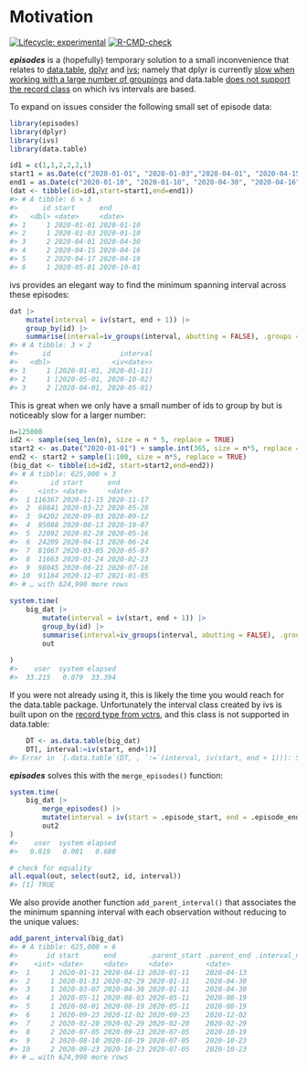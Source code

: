 
<!-- README.md is generated from README.Rmd. Please edit that file -->

# Motivation

<!-- badges: start -->

[![Lifecycle:
experimental](https://img.shields.io/badge/lifecycle-experimental-orange.svg)](https://lifecycle.r-lib.org/articles/stages.html#experimental)
[![R-CMD-check](https://github.com/TimTaylor/episodes/workflows/R-CMD-check/badge.svg)](https://github.com/TimTaylor/episodes/actions)
<!-- badges: end -->

***episodes*** is a (hopefully) temporary solution to a small
inconvenience that relates to
[data.table](https://cran.r-project.org/package=data.table),
[dplyr](https://cran.r-project.org/package=dplyr) and
[ivs](https://cran.r-project.org/package=ivs); namely that dplyr is
currently [slow when working with a large number of
groupings](https://github.com/tidyverse/dplyr/issues/5017) and
data.table [does not support the record
class](https://github.com/Rdatatable/data.table/issues/4910) on which
ivs intervals are based.

To expand on issues consider the following small set of episode data:

``` r
library(episodes)
library(dplyr)
library(ivs)
library(data.table)

id1 = c(1,1,2,2,2,1)
start1 = as.Date(c("2020-01-01", "2020-01-03","2020-04-01", "2020-04-15", "2020-04-17", "2020-05-01"))
end1 = as.Date(c("2020-01-10", "2020-01-10", "2020-04-30", "2020-04-16", "2020-04-19", "2020-10-01"))
(dat <- tibble(id=id1,start=start1,end=end1))
#> # A tibble: 6 × 3
#>      id start      end       
#>   <dbl> <date>     <date>    
#> 1     1 2020-01-01 2020-01-10
#> 2     1 2020-01-03 2020-01-10
#> 3     2 2020-04-01 2020-04-30
#> 4     2 2020-04-15 2020-04-16
#> 5     2 2020-04-17 2020-04-19
#> 6     1 2020-05-01 2020-10-01
```

ivs provides an elegant way to find the minimum spanning interval across
these episodes:

``` r
dat |>
    mutate(interval = iv(start, end + 1)) |>
    group_by(id) |>
    summarise(interval=iv_groups(interval, abutting = FALSE), .groups = "drop")
#> # A tibble: 3 × 2
#>      id                 interval
#>   <dbl>               <iv<date>>
#> 1     1 [2020-01-01, 2020-01-11)
#> 2     1 [2020-05-01, 2020-10-02)
#> 3     2 [2020-04-01, 2020-05-01)
```

This is great when we only have a small number of ids to group by but is
noticeably slow for a larger number:

``` r
n=125000
id2 <- sample(seq_len(n), size = n * 5, replace = TRUE)
start2 <- as.Date("2020-01-01") + sample.int(365, size = n*5, replace = TRUE)
end2 <- start2 + sample(1:100, size = n*5, replace = TRUE)
(big_dat <- tibble(id=id2, start=start2,end=end2))
#> # A tibble: 625,000 × 3
#>        id start      end       
#>     <int> <date>     <date>    
#>  1 116367 2020-11-15 2020-11-17
#>  2  68841 2020-03-22 2020-05-28
#>  3  94202 2020-09-03 2020-09-12
#>  4  85088 2020-08-13 2020-10-07
#>  5  22092 2020-02-28 2020-05-16
#>  6  24209 2020-04-13 2020-06-24
#>  7  81067 2020-03-05 2020-05-07
#>  8  11663 2020-01-24 2020-02-23
#>  9  98045 2020-06-21 2020-07-16
#> 10  91184 2020-12-07 2021-01-05
#> # … with 624,990 more rows

system.time(
    big_dat |>
        mutate(interval = iv(start, end + 1)) |>
        group_by(id) |>
        summarise(interval=iv_groups(interval, abutting = FALSE), .groups = "drop") ->
        out
        
)
#>    user  system elapsed 
#>  33.215   0.079  33.394
```

If you were not already using it, this is likely the time you would
reach for the data.table package. Unfortunately the interval class
created by ivs is built upon on the [record type from
vctrs](https://vctrs.r-lib.org/reference/new_rcrd.html), and this class
is not supported in data.table:

``` r
    DT <- as.data.table(big_dat)
    DT[, interval:=iv(start, end+1)]
#> Error in `[.data.table`(DT, , `:=`(interval, iv(start, end + 1))): Supplied 2 items to be assigned to 625000 items of column 'interval'. If you wish to 'recycle' the RHS please use rep() to make this intent clear to readers of your code.
```

***episodes*** solves this with the `merge_episodes()` function:

``` r
system.time(
    big_dat |> 
        merge_episodes() |> 
        mutate(interval = iv(start = .episode_start, end = .episode_end + 1)) ->
        out2
)
#>    user  system elapsed 
#>   0.819   0.001   0.680

# check for equality
all.equal(out, select(out2, id, interval))
#> [1] TRUE
```

We also provide another function `add_parent_interval()` that associates
the the minimum spanning interval with each observation without reducing
to the unique values:

``` r
add_parent_interval(big_dat)
#> # A tibble: 625,000 × 6
#>       id start      end        .parent_start .parent_end .interval_number
#>    <int> <date>     <date>     <date>        <date>                 <int>
#>  1     1 2020-01-11 2020-04-13 2020-01-11    2020-04-13                 1
#>  2     1 2020-01-31 2020-02-29 2020-01-11    2020-04-30                 1
#>  3     1 2020-03-07 2020-04-30 2020-01-11    2020-04-30                 1
#>  4     1 2020-05-11 2020-08-03 2020-05-11    2020-08-19                 2
#>  5     1 2020-08-01 2020-08-19 2020-05-11    2020-08-19                 2
#>  6     1 2020-09-23 2020-12-02 2020-09-23    2020-12-02                 3
#>  7     2 2020-02-20 2020-02-29 2020-02-20    2020-02-29                 1
#>  8     2 2020-07-05 2020-09-23 2020-07-05    2020-10-19                 2
#>  9     2 2020-08-10 2020-10-19 2020-07-05    2020-10-23                 2
#> 10     2 2020-09-23 2020-10-23 2020-07-05    2020-10-23                 2
#> # … with 624,990 more rows
```
